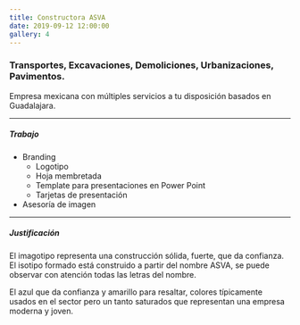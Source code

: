 ```yaml
---
title: Constructora ASVA
date: 2019-09-12 12:00:00
gallery: 4
---
```

### Transportes, Excavaciones, Demoliciones, Urbanizaciones, Pavimentos.
<p class="lead">
	Empresa mexicana con múltiples servicios a tu disposición basados en Guadalajara.
</p>

---

##### Trabajo
- Branding
	- Logotipo
	- Hoja membretada
	- Template para presentaciones en Power Point
	- Tarjetas de presentación
- Asesoría de imagen

---

##### Justificación
El imagotipo representa una construcción sólida, fuerte, que da confianza. El isotipo formado está construido a partir del nombre ASVA, se puede observar con atención todas las letras del nombre.

El azul que da confianza y amarillo para resaltar, colores típicamente usados en el sector pero un tanto saturados que representan una empresa moderna y joven.